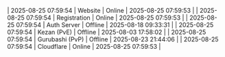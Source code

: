| 2025-08-25 07:59:54 | Website | Online | 2025-08-25 07:59:53 |
| 2025-08-25 07:59:54 | Registration | Online | 2025-08-25 07:59:53 |
| 2025-08-25 07:59:54 | Auth Server | Offline | 2025-08-18 09:33:31 |
| 2025-08-25 07:59:54 | Kezan (PvE) | Offline | 2025-08-03 17:58:02 |
| 2025-08-25 07:59:54 | Gurubashi (PvP) | Offline | 2025-08-23 21:44:06 |
| 2025-08-25 07:59:54 | Cloudflare | Online | 2025-08-25 07:59:53 |
